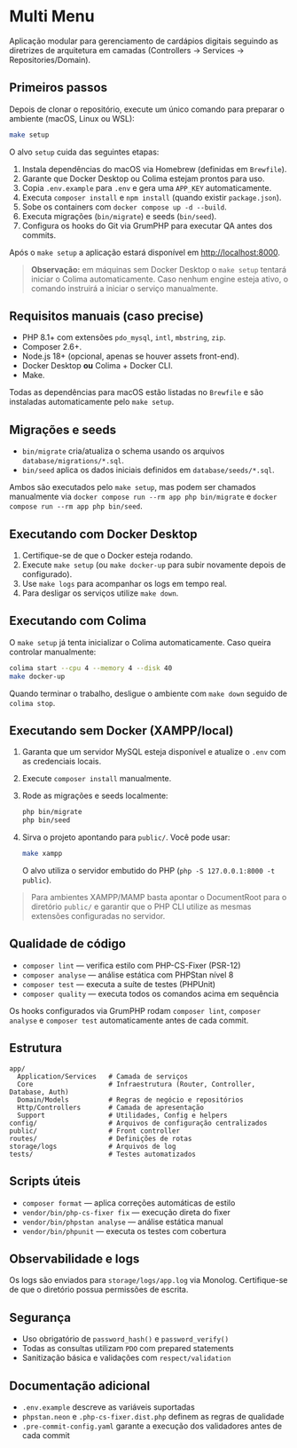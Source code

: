 # Multi Menu

Aplicação modular para gerenciamento de cardápios digitais seguindo as diretrizes de arquitetura em camadas (Controllers → Services → Repositories/Domain).

## Primeiros passos

Depois de clonar o repositório, execute um único comando para preparar o ambiente (macOS, Linux ou WSL):

```bash
make setup
```

O alvo `setup` cuida das seguintes etapas:

1. Instala dependências do macOS via Homebrew (definidas em `Brewfile`).
2. Garante que Docker Desktop ou Colima estejam prontos para uso.
3. Copia `.env.example` para `.env` e gera uma `APP_KEY` automaticamente.
4. Executa `composer install` e `npm install` (quando existir `package.json`).
5. Sobe os containers com `docker compose up -d --build`.
6. Executa migrações (`bin/migrate`) e seeds (`bin/seed`).
7. Configura os hooks do Git via GrumPHP para executar QA antes dos commits.

Após o `make setup` a aplicação estará disponível em [http://localhost:8000](http://localhost:8000).

> **Observação:** em máquinas sem Docker Desktop o `make setup` tentará iniciar o Colima automaticamente. Caso nenhum engine esteja ativo, o comando instruirá a iniciar o serviço manualmente.

## Requisitos manuais (caso precise)

- PHP 8.1+ com extensões `pdo_mysql`, `intl`, `mbstring`, `zip`.
- Composer 2.6+.
- Node.js 18+ (opcional, apenas se houver assets front-end).
- Docker Desktop **ou** Colima + Docker CLI.
- Make.

Todas as dependências para macOS estão listadas no `Brewfile` e são instaladas automaticamente pelo `make setup`.

## Migrações e seeds

- `bin/migrate` cria/atualiza o schema usando os arquivos `database/migrations/*.sql`.
- `bin/seed` aplica os dados iniciais definidos em `database/seeds/*.sql`.

Ambos são executados pelo `make setup`, mas podem ser chamados manualmente via `docker compose run --rm app php bin/migrate` e `docker compose run --rm app php bin/seed`.

## Executando com Docker Desktop

1. Certifique-se de que o Docker esteja rodando.
2. Execute `make setup` (ou `make docker-up` para subir novamente depois de configurado).
3. Use `make logs` para acompanhar os logs em tempo real.
4. Para desligar os serviços utilize `make down`.

## Executando com Colima

O `make setup` já tenta inicializar o Colima automaticamente. Caso queira controlar manualmente:

```bash
colima start --cpu 4 --memory 4 --disk 40
make docker-up
```

Quando terminar o trabalho, desligue o ambiente com `make down` seguido de `colima stop`.

## Executando sem Docker (XAMPP/local)

1. Garanta que um servidor MySQL esteja disponível e atualize o `.env` com as credenciais locais.
2. Execute `composer install` manualmente.
3. Rode as migrações e seeds localmente:

   ```bash
   php bin/migrate
   php bin/seed
   ```

4. Sirva o projeto apontando para `public/`. Você pode usar:

   ```bash
   make xampp
   ```

   O alvo utiliza o servidor embutido do PHP (`php -S 127.0.0.1:8000 -t public`).

> Para ambientes XAMPP/MAMP basta apontar o DocumentRoot para o diretório `public/` e garantir que o PHP CLI utilize as mesmas extensões configuradas no servidor.


## Qualidade de código

- `composer lint` — verifica estilo com PHP-CS-Fixer (PSR-12)
- `composer analyse` — análise estática com PHPStan nível 8
- `composer test` — executa a suíte de testes (PHPUnit)
- `composer quality` — executa todos os comandos acima em sequência

Os hooks configurados via GrumPHP rodam `composer lint`, `composer analyse` e `composer test` automaticamente antes de cada commit.
## Estrutura

```
app/
  Application/Services   # Camada de serviços
  Core                   # Infraestrutura (Router, Controller, Database, Auth)
  Domain/Models          # Regras de negócio e repositórios
  Http/Controllers       # Camada de apresentação
  Support                # Utilidades, Config e helpers
config/                  # Arquivos de configuração centralizados
public/                  # Front controller
routes/                  # Definições de rotas
storage/logs             # Arquivos de log
tests/                   # Testes automatizados
```

## Scripts úteis

- `composer format` — aplica correções automáticas de estilo
- `vendor/bin/php-cs-fixer fix` — execução direta do fixer
- `vendor/bin/phpstan analyse` — análise estática manual
- `vendor/bin/phpunit` — executa os testes com cobertura

## Observabilidade e logs

Os logs são enviados para `storage/logs/app.log` via Monolog. Certifique-se de que o diretório possua permissões de escrita.

## Segurança

- Uso obrigatório de `password_hash()` e `password_verify()`
- Todas as consultas utilizam `PDO` com prepared statements
- Sanitização básica e validações com `respect/validation`

## Documentação adicional

- `.env.example` descreve as variáveis suportadas
- `phpstan.neon` e `.php-cs-fixer.dist.php` definem as regras de qualidade
- `.pre-commit-config.yaml` garante a execução dos validadores antes de cada commit
